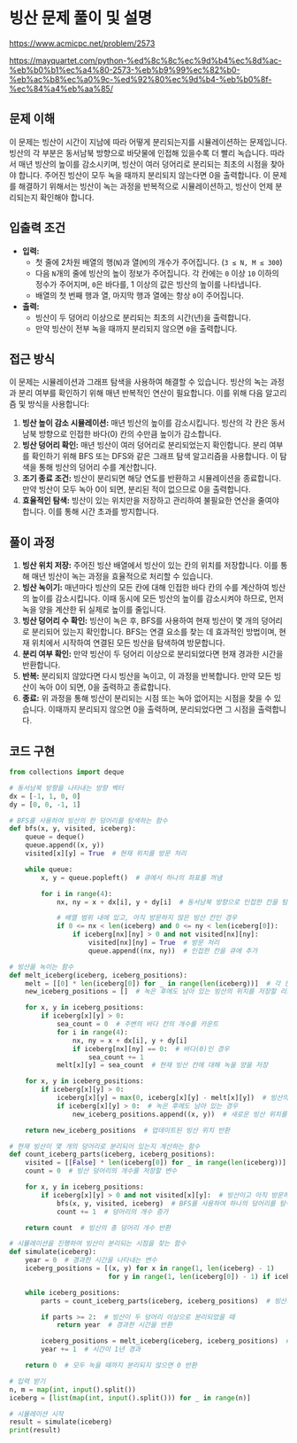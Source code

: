 # 빙산 문제 풀이 및 설명

https://www.acmicpc.net/problem/2573

https://mayquartet.com/python-%ed%8c%8c%ec%9d%b4%ec%8d%ac-%eb%b0%b1%ec%a4%80-2573-%eb%b9%99%ec%82%b0-%eb%ac%b8%ec%a0%9c-%ed%92%80%ec%9d%b4-%eb%b0%8f-%ec%84%a4%eb%aa%85/

## 문제 이해

이 문제는 빙산이 시간이 지남에 따라 어떻게 분리되는지를 시뮬레이션하는 문제입니다. 빙산의 각 부분은 동서남북 방향으로 바닷물에 인접해 있을수록 더 빨리 녹습니다. 따라서 매년 빙산의 높이를 감소시키며, 빙산이 여러 덩어리로 분리되는 최초의 시점을 찾아야 합니다. 주어진 빙산이 모두 녹을 때까지 분리되지 않는다면 0을 출력합니다. 이 문제를 해결하기 위해서는 빙산이 녹는 과정을 반복적으로 시뮬레이션하고, 빙산이 언제 분리되는지 확인해야 합니다.

## 입출력 조건

- **입력:**
  - 첫 줄에 2차원 배열의 행(`N`)과 열(`M`)의 개수가 주어집니다. (`3 ≤ N, M ≤ 300`)
  - 다음 `N`개의 줄에 빙산의 높이 정보가 주어집니다. 각 칸에는 `0` 이상 `10` 이하의 정수가 주어지며, `0`은 바다를, 1 이상의 값은 빙산의 높이를 나타냅니다.
  - 배열의 첫 번째 행과 열, 마지막 행과 열에는 항상 `0`이 주어집니다.
- **출력:**
  - 빙산이 두 덩어리 이상으로 분리되는 최초의 시간(년)을 출력합니다.
  - 만약 빙산이 전부 녹을 때까지 분리되지 않으면 `0`을 출력합니다.

## 접근 방식

이 문제는 시뮬레이션과 그래프 탐색을 사용하여 해결할 수 있습니다. 빙산의 녹는 과정과 분리 여부를 확인하기 위해 매년 반복적인 연산이 필요합니다. 이를 위해 다음 알고리즘 및 방식을 사용합니다:

1. **빙산 높이 감소 시뮬레이션:** 매년 빙산의 높이를 감소시킵니다. 빙산의 각 칸은 동서남북 방향으로 인접한 바다(0) 칸의 수만큼 높이가 감소합니다.
2. **빙산 덩어리 확인:** 매년 빙산이 여러 덩어리로 분리되었는지 확인합니다. 분리 여부를 확인하기 위해 BFS 또는 DFS와 같은 그래프 탐색 알고리즘을 사용합니다. 이 탐색을 통해 빙산의 덩어리 수를 계산합니다.
3. **조기 종료 조건:** 빙산이 분리되면 해당 연도를 반환하고 시뮬레이션을 종료합니다. 만약 빙산이 모두 녹아 0이 되면, 분리된 적이 없으므로 0을 출력합니다.
4. **효율적인 탐색:** 빙산이 있는 위치만을 저장하고 관리하여 불필요한 연산을 줄여야 합니다. 이를 통해 시간 초과를 방지합니다.

## 풀이 과정

1. **빙산 위치 저장:** 주어진 빙산 배열에서 빙산이 있는 칸의 위치를 저장합니다. 이를 통해 매년 빙산이 녹는 과정을 효율적으로 처리할 수 있습니다.
2. **빙산 녹이기:** 매년마다 빙산의 모든 칸에 대해 인접한 바다 칸의 수를 계산하여 빙산의 높이를 감소시킵니다. 이때 동시에 모든 빙산의 높이를 감소시켜야 하므로, 먼저 녹을 양을 계산한 뒤 실제로 높이를 줄입니다.
3. **빙산 덩어리 수 확인:** 빙산이 녹은 후, BFS를 사용하여 현재 빙산이 몇 개의 덩어리로 분리되어 있는지 확인합니다. BFS는 연결 요소를 찾는 데 효과적인 방법이며, 현재 위치에서 시작하여 연결된 모든 빙산을 탐색하여 방문합니다.
4. **분리 여부 확인:** 만약 빙산이 두 덩어리 이상으로 분리되었다면 현재 경과한 시간을 반환합니다.
5. **반복:** 분리되지 않았다면 다시 빙산을 녹이고, 이 과정을 반복합니다. 만약 모든 빙산이 녹아 0이 되면, 0을 출력하고 종료합니다.
6. **종료:** 위 과정을 통해 빙산이 분리되는 시점 또는 녹아 없어지는 시점을 찾을 수 있습니다. 이때까지 분리되지 않으면 0을 출력하며, 분리되었다면 그 시점을 출력합니다.

## 코드 구현

```python
from collections import deque

# 동서남북 방향을 나타내는 방향 벡터
dx = [-1, 1, 0, 0]
dy = [0, 0, -1, 1]

# BFS를 사용하여 빙산의 한 덩어리를 탐색하는 함수
def bfs(x, y, visited, iceberg):
    queue = deque()
    queue.append((x, y))
    visited[x][y] = True  # 현재 위치를 방문 처리

    while queue:
        x, y = queue.popleft()  # 큐에서 하나의 좌표를 꺼냄

        for i in range(4):
            nx, ny = x + dx[i], y + dy[i]  # 동서남북 방향으로 인접한 칸을 탐색

            # 배열 범위 내에 있고, 아직 방문하지 않은 빙산 칸인 경우
            if 0 <= nx < len(iceberg) and 0 <= ny < len(iceberg[0]):
                if iceberg[nx][ny] > 0 and not visited[nx][ny]:
                    visited[nx][ny] = True  # 방문 처리
                    queue.append((nx, ny))  # 인접한 칸을 큐에 추가

# 빙산을 녹이는 함수
def melt_iceberg(iceberg, iceberg_positions):
    melt = [[0] * len(iceberg[0]) for _ in range(len(iceberg))]  # 각 칸의 녹을 양을 저장할 배열
    new_iceberg_positions = []  # 녹은 후에도 남아 있는 빙산의 위치를 저장할 리스트

    for x, y in iceberg_positions:
        if iceberg[x][y] > 0:
            sea_count = 0  # 주변의 바다 칸의 개수를 카운트
            for i in range(4):
                nx, ny = x + dx[i], y + dy[i]
                if iceberg[nx][ny] == 0:  # 바다(0)인 경우
                    sea_count += 1
            melt[x][y] = sea_count  # 현재 빙산 칸에 대해 녹을 양을 저장

    for x, y in iceberg_positions:
        if iceberg[x][y] > 0:
            iceberg[x][y] = max(0, iceberg[x][y] - melt[x][y])  # 빙산의 높이를 줄임
            if iceberg[x][y] > 0:  # 녹은 후에도 남아 있는 경우
                new_iceberg_positions.append((x, y))  # 새로운 빙산 위치를 리스트에 추가

    return new_iceberg_positions  # 업데이트된 빙산 위치 반환

# 현재 빙산이 몇 개의 덩어리로 분리되어 있는지 계산하는 함수
def count_iceberg_parts(iceberg, iceberg_positions):
    visited = [[False] * len(iceberg[0]) for _ in range(len(iceberg))]
    count = 0  # 빙산 덩어리의 개수를 저장할 변수

    for x, y in iceberg_positions:
        if iceberg[x][y] > 0 and not visited[x][y]:  # 빙산이고 아직 방문하지 않은 경우
            bfs(x, y, visited, iceberg)  # BFS를 사용하여 하나의 덩어리를 탐색
            count += 1  # 덩어리의 개수 증가

    return count  # 빙산의 총 덩어리 개수 반환

# 시뮬레이션을 진행하여 빙산이 분리되는 시점을 찾는 함수
def simulate(iceberg):
    year = 0  # 경과한 시간을 나타내는 변수
    iceberg_positions = [(x, y) for x in range(1, len(iceberg) - 1)
                         for y in range(1, len(iceberg[0]) - 1) if iceberg[x][y] > 0]

    while iceberg_positions:
        parts = count_iceberg_parts(iceberg, iceberg_positions)  # 빙산의 덩어리 개수를 확인

        if parts >= 2:  # 빙산이 두 덩어리 이상으로 분리되었을 때
            return year  # 경과한 시간을 반환

        iceberg_positions = melt_iceberg(iceberg, iceberg_positions)  # 빙산을 녹임
        year += 1  # 시간이 1년 경과

    return 0  # 모두 녹을 때까지 분리되지 않으면 0 반환

# 입력 받기
n, m = map(int, input().split())
iceberg = [list(map(int, input().split())) for _ in range(n)]

# 시뮬레이션 시작
result = simulate(iceberg)
print(result)
```
